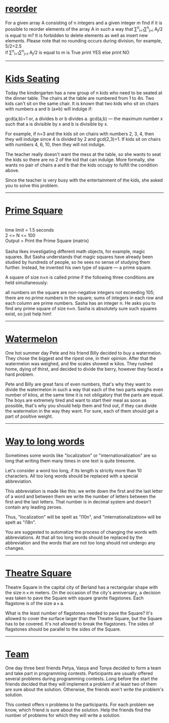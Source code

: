 <h1><a href="https://github.com/tanaykulkarni27/Competitive-programming/recoderC.py">reorder</a></h1>
For a given array A consisting of n integers and a given integer m find if it is possible to reorder elements of the array A in 
such a way that ∑<sup>n</sup><sub>i=1</sub>∑<sup>n</sup><sub>j=i</sub> A<sub>j</sub>/2 is equal to m? It is forbidden to delete elements as well as insert new elements. Please note that no rounding occurs during division, for example, 5/2=2.5<br>
if ∑<sup>n</sup><sub>i=1</sub>∑<sup>n</sup><sub>j=i</sub> A<sub>j</sub>/2 is equal to m is True print YES else print NO
<hr>
<h1><a href="https://github.com/tanaykulkarni27/Competitive-programming/blob/master/Kids%20SeatingC.py">Kids Seating</a></h1>
Today the kindergarten has a new group of n kids who need to be seated at the dinner table. The chairs at the table are numbered from 1 to 4n. Two kids can't sit on the same chair. It is known that two kids who sit on chairs with numbers a and b (a≠b) will indulge if:

gcd(a,b)=1 or,
a divides b or b divides a.
gcd(a,b) — the maximum number x such that a is divisible by x and b is divisible by x.

For example, if n=3 and the kids sit on chairs with numbers 2, 3, 4, then they will indulge since 4 is divided by 2 and gcd(2,3)=1. If kids sit on chairs with numbers 4, 6, 10, then they will not indulge.

The teacher really doesn't want the mess at the table, so she wants to seat the kids so there are no 2 of the kid that can indulge. More formally, she wants no pair of chairs a and b that the kids occupy to fulfill the condition above.

Since the teacher is very busy with the entertainment of the kids, she asked you to solve this problem.
<hr>
<h1><a href="https://github.com/tanaykulkarni27/Competitive-programming/blob/master/Prime%20Square.py">Prime Square</a></h1>
<br>
  time limit = 1.5 seconds<br>
  2 <= N <= 100<br>
  Output = Print the Prime Square (matrix)
  <br>
<br>
Sasha likes investigating different math objects, for example, magic squares. But Sasha understands that magic squares have already been studied by hundreds of people, so he sees no sense of studying them further. Instead, he invented his own type of square — a prime square.

A square of size n×n is called prime if the following three conditions are held simultaneously:

all numbers on the square are non-negative integers not exceeding 105;
there are no prime numbers in the square;
sums of integers in each row and each column are prime numbers.
Sasha has an integer n. He asks you to find any prime square of size n×n. Sasha is absolutely sure such squares exist, so just help him!
<hr>
<h1><a href="https://github.com/tanaykulkarni27/Competitive-programming/blob/master/Watermelon.py">Watermelon</a></h2>
One hot summer day Pete and his friend Billy decided to buy a watermelon. They chose the biggest and the ripest one, in their opinion. After that the watermelon was weighed, and the scales showed w kilos. They rushed home, dying of thirst, and decided to divide the berry, however they faced a hard problem.

Pete and Billy are great fans of even numbers, that's why they want to divide the watermelon in such a way that each of the two parts weighs even number of kilos, at the same time it is not obligatory that the parts are equal. The boys are extremely tired and want to start their meal as soon as possible, that's why you should help them and find out, if they can divide the watermelon in the way they want. For sure, each of them should get a part of positive weight.
<hr>
<h1><a href="https://github.com/tanaykulkarni27/Competitive-programming/blob/master/Way%20To%20Long%20Words.py">Way to long words</a></h2>
Sometimes some words like "localization" or "internationalization" are so long that writing them many times in one text is quite tiresome.

Let's consider a word too long, if its length is strictly more than 10 characters. All too long words should be replaced with a special abbreviation.

This abbreviation is made like this: we write down the first and the last letter of a word and between them we write the number of letters between the first and the last letters. That number is in decimal system and doesn't contain any leading zeroes.

Thus, "localization" will be spelt as "l10n", and "internationalization» will be spelt as "i18n".

You are suggested to automatize the process of changing the words with abbreviations. At that all too long words should be replaced by the abbreviation and the words that are not too long should not undergo any changes.
<hr>
<h1><a href="https://github.com/tanaykulkarni27/Competitive-programming/blob/master/Theatre%20Square.py">Theatre Square</a></h1>
Theatre Square in the capital city of Berland has a rectangular shape with the size n × m meters. On the occasion of the city's anniversary, a decision was taken to pave the Square with square granite flagstones. Each flagstone is of the size a × a.

What is the least number of flagstones needed to pave the Square? It's allowed to cover the surface larger than the Theatre Square, but the Square has to be covered. It's not allowed to break the flagstones. The sides of flagstones should be parallel to the sides of the Square.
<hr>
<h1><a href="https://github.com/tanaykulkarni27/Competitive-programming/blob/master/Team.py">Team</a></h1>
One day three best friends Petya, Vasya and Tonya decided to form a team and take part in programming contests. Participants are usually offered several problems during programming contests. Long before the start the friends decided that they will implement a problem if at least two of them are sure about the solution. Otherwise, the friends won't write the problem's solution.

This contest offers n problems to the participants. For each problem we know, which friend is sure about the solution. Help the friends find the number of problems for which they will write a solution.
